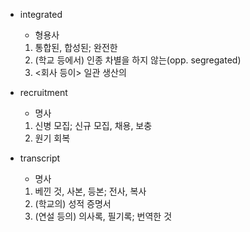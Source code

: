 - integrated

  - 형용사

  1. 통합된, 합성된; 완전한
  2. (학교 등에서) 인종 차별을 하지 않는(opp. segregated)
  3. <회사 등이> 일관 생산의

- recruitment

  - 명사

  1. 신병 모집; 신규 모집, 채용, 보충
  2. 원기 회복

- transcript

  - 명사

  1. 베낀 것, 사본, 등본; 전사, 복사
  2. (학교의) 성적 증명서
  3. (연설 등의) 의사록, 필기록; 번역한 것
